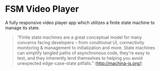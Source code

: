 # FSM Video Player

A fully responsive video player app which utilizes a finite state machine to manage its state.

> “Finite state machines are a great conceptual model for many concerns facing
> developers – from conditional UI, connectivity monitoring & management to
> initialization and more. State machines can simplify tangled paths of asynchronous
> code, they're easy to test, and they inherently lend themselves to helping you avoid
> unexpected edge-case-state pitfalls.”
> (http://machina-js.org/)
